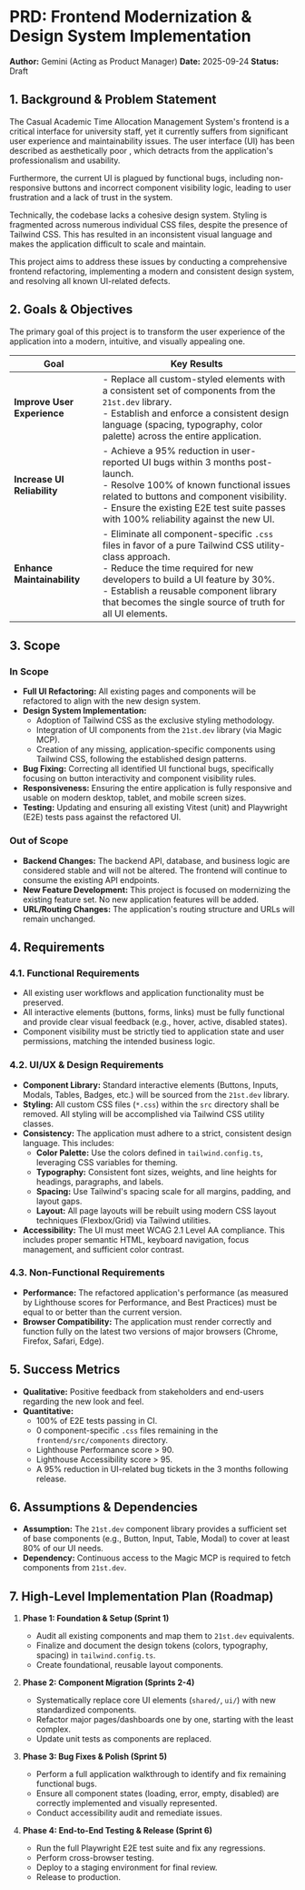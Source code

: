# PRD: Frontend Modernization & Design System Implementation

**Author:** Gemini (Acting as Product Manager)
**Date:** 2025-09-24
**Status:** Draft

## 1. Background & Problem Statement

The Casual Academic Time Allocation Management System's frontend is a critical interface for university staff, yet it currently suffers from significant user experience and maintainability issues. The user interface (UI) has been described as aesthetically poor , which detracts from the application's professionalism and usability.

Furthermore, the current UI is plagued by functional bugs, including non-responsive buttons and incorrect component visibility logic, leading to user frustration and a lack of trust in the system.

Technically, the codebase lacks a cohesive design system. Styling is fragmented across numerous individual CSS files, despite the presence of Tailwind CSS. This has resulted in an inconsistent visual language and makes the application difficult to scale and maintain.

This project aims to address these issues by conducting a comprehensive frontend refactoring, implementing a modern and consistent design system, and resolving all known UI-related defects.

## 2. Goals & Objectives

The primary goal of this project is to transform the user experience of the application into a modern, intuitive, and visually appealing one.

| Goal                        | Key Results                                                                                                                              |
| --------------------------- | ---------------------------------------------------------------------------------------------------------------------------------------- |
| **Improve User Experience** | - Replace all custom-styled elements with a consistent set of components from the `21st.dev` library.<br>- Establish and enforce a consistent design language (spacing, typography, color palette) across the entire application. |
| **Increase UI Reliability** | - Achieve a 95% reduction in user-reported UI bugs within 3 months post-launch.<br>- Resolve 100% of known functional issues related to buttons and component visibility.<br>- Ensure the existing E2E test suite passes with 100% reliability against the new UI. |
| **Enhance Maintainability** | - Eliminate all component-specific `.css` files in favor of a pure Tailwind CSS utility-class approach.<br>- Reduce the time required for new developers to build a UI feature by 30%.<br>- Establish a reusable component library that becomes the single source of truth for all UI elements. |

## 3. Scope

### In Scope
-   **Full UI Refactoring:** All existing pages and components will be refactored to align with the new design system.
-   **Design System Implementation:**
    -   Adoption of Tailwind CSS as the exclusive styling methodology.
    -   Integration of UI components from the `21st.dev` library (via Magic MCP).
    -   Creation of any missing, application-specific components using Tailwind CSS, following the established design patterns.
-   **Bug Fixing:** Correcting all identified UI functional bugs, specifically focusing on button interactivity and component visibility rules.
-   **Responsiveness:** Ensuring the entire application is fully responsive and usable on modern desktop, tablet, and mobile screen sizes.
-   **Testing:** Updating and ensuring all existing Vitest (unit) and Playwright (E2E) tests pass against the refactored UI.

### Out of Scope
-   **Backend Changes:** The backend API, database, and business logic are considered stable and will not be altered. The frontend will continue to consume the existing API endpoints.
-   **New Feature Development:** This project is focused on modernizing the existing feature set. No new application features will be added.
-   **URL/Routing Changes:** The application's routing structure and URLs will remain unchanged.

## 4. Requirements

### 4.1. Functional Requirements
-   All existing user workflows and application functionality must be preserved.
-   All interactive elements (buttons, forms, links) must be fully functional and provide clear visual feedback (e.g., hover, active, disabled states).
-   Component visibility must be strictly tied to application state and user permissions, matching the intended business logic.

### 4.2. UI/UX & Design Requirements
-   **Component Library:** Standard interactive elements (Buttons, Inputs, Modals, Tables, Badges, etc.) will be sourced from the `21st.dev` library.
-   **Styling:** All custom CSS files (`*.css`) within the `src` directory shall be removed. All styling will be accomplished via Tailwind CSS utility classes.
-   **Consistency:** The application must adhere to a strict, consistent design language. This includes:
    -   **Color Palette:** Use the colors defined in `tailwind.config.ts`, leveraging CSS variables for theming.
    -   **Typography:** Consistent font sizes, weights, and line heights for headings, paragraphs, and labels.
    -   **Spacing:** Use Tailwind's spacing scale for all margins, padding, and layout gaps.
    -   **Layout:** All page layouts will be rebuilt using modern CSS layout techniques (Flexbox/Grid) via Tailwind utilities.
-   **Accessibility:** The UI must meet WCAG 2.1 Level AA compliance. This includes proper semantic HTML, keyboard navigation, focus management, and sufficient color contrast.

### 4.3. Non-Functional Requirements
-   **Performance:** The refactored application's performance (as measured by Lighthouse scores for Performance, and Best Practices) must be equal to or better than the current version.
-   **Browser Compatibility:** The application must render correctly and function fully on the latest two versions of major browsers (Chrome, Firefox, Safari, Edge).

## 5. Success Metrics
-   **Qualitative:** Positive feedback from stakeholders and end-users regarding the new look and feel.
-   **Quantitative:**
    -   100% of E2E tests passing in CI.
    -   0 component-specific `.css` files remaining in the `frontend/src/components` directory.
    -   Lighthouse Performance score > 90.
    -   Lighthouse Accessibility score > 95.
    -   A 95% reduction in UI-related bug tickets in the 3 months following release.

## 6. Assumptions & Dependencies
-   **Assumption:** The `21st.dev` component library provides a sufficient set of base components (e.g., Button, Input, Table, Modal) to cover at least 80% of our UI needs.
-   **Dependency:** Continuous access to the Magic MCP is required to fetch components from `21st.dev`.

## 7. High-Level Implementation Plan (Roadmap)

1.  **Phase 1: Foundation & Setup (Sprint 1)**
    -   Audit all existing components and map them to `21st.dev` equivalents.
    -   Finalize and document the design tokens (colors, typography, spacing) in `tailwind.config.ts`.
    -   Create foundational, reusable layout components.

2.  **Phase 2: Component Migration (Sprints 2-4)**
    -   Systematically replace core UI elements (`shared/`, `ui/`) with new standardized components.
    -   Refactor major pages/dashboards one by one, starting with the least complex.
    -   Update unit tests as components are replaced.

3.  **Phase 3: Bug Fixes & Polish (Sprint 5)**
    -   Perform a full application walkthrough to identify and fix remaining functional bugs.
    -   Ensure all component states (loading, error, empty, disabled) are correctly implemented and visually represented.
    -   Conduct accessibility audit and remediate issues.

4.  **Phase 4: End-to-End Testing & Release (Sprint 6)**
    -   Run the full Playwright E2E test suite and fix any regressions.
    -   Perform cross-browser testing.
    -   Deploy to a staging environment for final review.
    -   Release to production.
